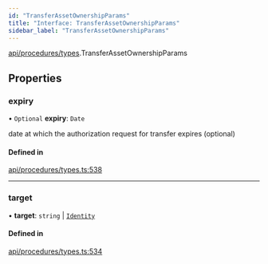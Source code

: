 ```yaml
---
id: "TransferAssetOwnershipParams"
title: "Interface: TransferAssetOwnershipParams"
sidebar_label: "TransferAssetOwnershipParams"
---
```


[api/procedures/types](../../../../../modules/API/Procedures/Types/Types.md).TransferAssetOwnershipParams

## Properties

### expiry

• `Optional` **expiry**: `Date`

date at which the authorization request for transfer expires (optional)

#### Defined in

[api/procedures/types.ts:538](https://github.com/PolymeshAssociation/polymesh-sdk/blob/07a4c5b0/src/api/procedures/types.ts#L538)

___

### target

• **target**: `string` \| [`Identity`](../../../../../classes/API/Entities/Identity/Identity.md)

#### Defined in

[api/procedures/types.ts:534](https://github.com/PolymeshAssociation/polymesh-sdk/blob/07a4c5b0/src/api/procedures/types.ts#L534)
